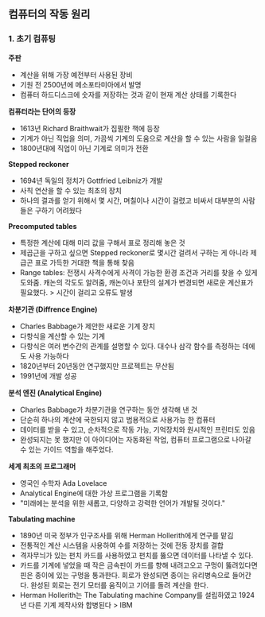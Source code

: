 ## 컴퓨터의 작동 원리

### 1. 초기 컴퓨팅

**주판**

- 계산을 위해 가장 예전부터 사용된 장비
- 기원 전 2500년에 메소포타미아에서 발명
- 컴퓨터 하드디스크에 숫자를 저장하는 것과 같이 현재 계산 상태를 기록한다

**컴퓨터라는 단어의 등장**

+ 1613년 Richard Braithwait가 집필한 책에 등장
+ 기계가 아닌 직업을 의미, 가끔씩 기계의 도움으로 계산을 할 수 있는 사람을 일컬음
+ 1800년대에 직업이 아닌 기계로 의미가 전환

**Stepped reckoner**

- 1694년 독일의 정치가 Gottfried Leibniz가 개발
- 사칙 연산을 할 수 있는 최초의 장치
- 하나의 결과를 얻기 위해서 몇 시간, 며칠이나 시간이 걸렸고 비싸서 대부분의 사람들은 구하기 어려웠다

**Precomputed tables**

- 특정한 계산에 대해 미리 값을 구해서 표로 정리해 놓은 것
- 제곱근을 구하고 싶으면 Stepped reckoner로 몇시간 걸려서 구하는 게 아니라 제급곤 표로 가득한 거대한 책을 통해 찾음
- Range tables: 전쟁시 사격수에게 사격이 가능한 환경 조건과 거리를 찾을 수 있게 도와줌. 캐논의 각도도 알려줌, 캐논이나 포탄의 설계가 변경되면 새로운 계산표가 필요했다. > 시간이 걸리고 오류도 발생

**차분기관 (Diffrence Engine)**

+ Charles Babbage가 제안한 새로운 기계 장치
+ 다항식을 계산할 수 있는 기계
+ 다항식은 여러 변수간의 관계를 설명할 수 있다. 대수나 삼각 함수를 측정하는 데에도 사용 가능하다
+ 1820년부터 20년동안 연구했지만 프로젝트는 무산됨
+ 1991년에 개발 성공

**분석 엔진 (Analytical Engine)**

- Charles Babbage가 차분기관을 연구하는 동안 생각해 낸 것
- 단순히 하나의 계산에 국한되지 않고 범용적으로 사용가능 한 컴퓨터
- 데이터를 받을 수 있고, 순차적으로 작동 가능, 기억장치와 원시적인 프린터도 있음
- 완성되지는 못 했지만 이 아이디어는 자동화된 작업, 컴퓨터 프로그램으로 나아갈 수 있는 가이드 역할을 해주었다.

**세계 최초의 프로그래머**

- 영국인 수학자 Ada Lovelace
- Analytical Engine에 대한 가상 프로그램을 기록함
- "미래에는 분석을 위한 새롭고, 다양하고 강력한 언어가 개발될 것이다."

**Tabulating machine**

- 1890년 미국 정부가 인구조사를 위해 Herman Hollerith에게 연구를 맡김
- 전통적인 계산 시스템을 사용하여 수를 저장하는 것에 전동 장치를 결합
- 격자무늬가 있는 펀치 카드를 사용하였고 펀치를 뚫으면 데이터를 나타낼 수 있다. 
- 카드를 기계에 넣었을 때 작은 금속핀이 카드를 향해 내려고오고 구멍이 뚫려있다면  핀은 종이에 있는 구멍을 통과한다. 회로가 완성되면 종이는 유리병속으로 들어간다. 완성된 회로는 전기 모터를 움직이고 기어를 돌려 계산을 한다.
- Herman Hollerith는 The Tabulating machine Company를 설립하였고 1924년 다른 기계 제작사와 합병된다 > IBM

